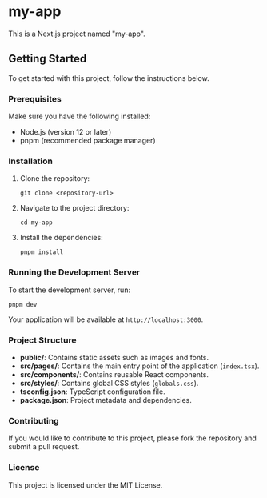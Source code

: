 # my-app

This is a Next.js project named "my-app". 

## Getting Started

To get started with this project, follow the instructions below.

### Prerequisites

Make sure you have the following installed:

- Node.js (version 12 or later)
- pnpm (recommended package manager)

### Installation

1. Clone the repository:

   ```
   git clone <repository-url>
   ```

2. Navigate to the project directory:

   ```
   cd my-app
   ```

3. Install the dependencies:

   ```
   pnpm install
   ```

### Running the Development Server

To start the development server, run:

```
pnpm dev
```

Your application will be available at `http://localhost:3000`.

### Project Structure

- **public/**: Contains static assets such as images and fonts.
- **src/pages/**: Contains the main entry point of the application (`index.tsx`).
- **src/components/**: Contains reusable React components.
- **src/styles/**: Contains global CSS styles (`globals.css`).
- **tsconfig.json**: TypeScript configuration file.
- **package.json**: Project metadata and dependencies.

### Contributing

If you would like to contribute to this project, please fork the repository and submit a pull request.

### License

This project is licensed under the MIT License.